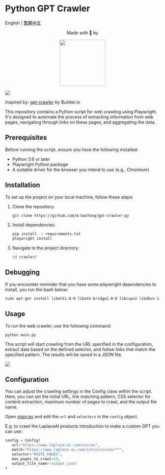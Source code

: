 # Python GPT Crawler
English | [繁體中文](README-zh.md)

<div align="center"><p>Made with 🧡 by<p><img src="https://i.imgur.com/8ysifyO.png" width="150px"></div>

![](https://i.imgur.com/ywvxH5W.gif)

Inspired by: [gpt-crawler](https://github.com/BuilderIO/gpt-crawler) by Builder.io

This repository contains a Python script for web crawling using Playwright. It's designed to automate the process of extracting information from web pages, navigating through links on these pages, and aggregating the data.

## Prerequisites

Before running the script, ensure you have the following installed:
- Python 3.6 or later
- Playwright Python package
- A suitable driver for the browser you intend to use (e.g., Chromium)

## Installation

To set up the project on your local machine, follow these steps:

1. Clone the repository:
   ```bash
   git clone https://github.com/A-baoYang/gpt-crawler-py
   ```
2. Install dependencies:
   ```bash
   pip install -r requirements.txt
   playwright install
   ```
3. Navigate to the project directory:
   ```bash
   cd crawler/
   ```

## Debugging
If you encounter reminder that you have some playwright dependencies to install, you run the bash below:
```bash
sudo apt-get install libatk1.0-0 libatk-bridge2.0-0 libcups2 libdbus-1-3 libxkbcommon0 libatspi2.0-0 libxcomposite1 libxrandr2 libgbm1 libasound2
```

## Usage
To run the web crawler, use the following command:
```bash
python main.py
```
This script will start crawling from the URL specified in the configuration, extract data based on the defined selector, and follow links that match the specified pattern. The results will be saved in a JSON file.

![](https://i.imgur.com/4tLHFAo.png)

## Configuration
You can adjust the crawling settings in the Config class within the script. Here, you can set the initial URL, link matching pattern, CSS selector for content extraction, maximum number of pages to crawl, and the output file name.

Open [main.py](crawler/main.py) and edit the `url` and `selectors` in the `config` object.

E.g. to crawl the LaplaceAI products introduction to make a custom GPT you can use:

```python
config = Config(
   url="https://www.laplace-ai.com/vision",
   match="https://www.laplace-ai.com/intro/vision/**",
   selector="#SITE_PAGES",
   max_pages_to_crawl=10,
   output_file_name="output.json"
)
```
